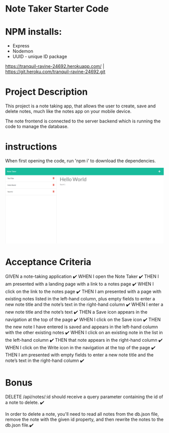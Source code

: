 # Note Taker Starter Code

# NPM installs:
- Express
- Nodemon
- UUID - unique ID package



https://tranquil-ravine-24692.herokuapp.com/ | https://git.heroku.com/tranquil-ravine-24692.git


# Project Description

This project is a note taking app, that allows the user to create, save and delete notes, much like the notes app on your mobile device.

The note frontend is connected to the server backend which is running the code to manage the database.


# instructions
When first opening the code, run 'npm i' to download the dependencies.


<img src="images\app screenshot.png" alt="Note Taker" width="512" height="240">


# Acceptance Criteria
GIVEN a note-taking application ✔️
WHEN I open the Note Taker ✔️
THEN I am presented with a landing page with a link to a notes page ✔️
WHEN I click on the link to the notes page ✔️
THEN I am presented with a page with existing notes listed in the left-hand column, plus empty fields to enter a new note title and the note’s text in the right-hand column ✔️
WHEN I enter a new note title and the note’s text ✔️
THEN a Save icon appears in the navigation at the top of the page ✔️
WHEN I click on the Save icon ✔️
THEN the new note I have entered is saved and appears in the left-hand column with the other existing notes ✔️
WHEN I click on an existing note in the list in the left-hand column ✔️
THEN that note appears in the right-hand column ✔️
WHEN I click on the Write icon in the navigation at the top of the page ✔️
THEN I am presented with empty fields to enter a new note title and the note’s text in the right-hand column ✔️

# Bonus
DELETE /api/notes/:id should receive a query parameter containing the id of a note to delete. ✔️

In order to delete a note, you'll need to read all notes from the db.json file, remove the note with the given id property, and then rewrite the notes to the db.json file.✔️
